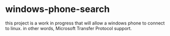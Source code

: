 windows-phone-search
====================

this project is a work in progress that will allow a windows phone to connect to linux. in other words, Microsoft Transfer Protocol support.
